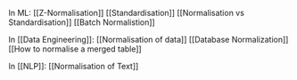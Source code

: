 In ML:
[[Z-Normalisation]]
[[Standardisation]]
[[Normalisation vs Standardisation]]
[[Batch Normalistion]]

In [[Data Engineering]]:
[[Normalisation of data]]
[[Database Normalization]]
[[How to normalise a merged table]]

In [[NLP]]:
[[Normalisation of Text]]





